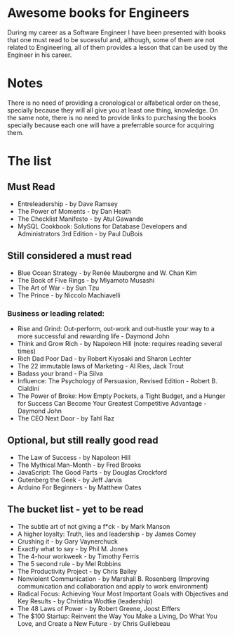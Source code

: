 # Awesome books for Engineers

During my career as a Software Engineer I have been presented with books that one must read to be sucessful and, although, some of them are not related to Engineering, all of them provides a lesson that can be used by the Engineer in his career.

# Notes

There is no need of providing a cronological or alfabetical order on these, specially because they will all give you at least one thing, knowledge. On the same note, there is no need to provide links to purchasing the books specially because each one will have a preferrable source for acquiring them.

# The list

## Must Read

* Entreleadership - by Dave Ramsey
* The Power of Moments - by Dan Heath
* The Checklist Manifesto - by Atul Gawande
* MySQL Cookbook: Solutions for Database Developers and Administrators 3rd Edition - by Paul DuBois

## Still considered a must read
* Blue Ocean Strategy - by Renée Mauborgne and W. Chan Kim
* The Book of Five Rings - by Miyamoto Musashi
* The Art of War - by Sun Tzu
* The Prince - by Niccolo Machiavelli

### Business or leading related:

* Rise and Grind: Out-perform, out-work and out-hustle your way to a more successful and rewarding life - Daymond John
* Think and Grow Rich - by Napoleon Hill (note: requires reading several times)
* Rich Dad Poor Dad - by Robert Kiyosaki and Sharon Lechter
* The 22 immutable laws of Marketing - Al Ries, Jack Trout
* Badass your brand - Pia Silva
* Influence: The Psychology of Persuasion, Revised Edition - Robert B. Cialdini
* The Power of Broke: How Empty Pockets, a Tight Budget, and a Hunger for Success Can Become Your Greatest Competitive Advantage - Daymond John
* The CEO Next Door - by Tahl Raz

## Optional, but still really good read

* The Law of Success - by Napoleon Hill
* The Mythical Man-Month - by Fred Brooks
* JavaScript: The Good Parts - by Douglas Crockford
* Gutenberg the Geek - by Jeff Jarvis
* Arduino For Beginners - by Matthew Oates

## The bucket list - yet to be read

* The subtle art of not giving a f*ck - by Mark Manson
* A higher loyalty: Truth, lies and leadership - by James Comey
* Crushing it - by Gary Vaynerchuck
* Exactly what to say  - by Phil M. Jones
* The 4-hour workweek - by Timothy Ferris
* The 5 second rule - by Mel Robbins
* The Productivity Project - by Chris Bailey
* Nonviolent Communication - by Marshall B. Rosenberg (Improving communication and collaboration and apply to work environment)
* Radical Focus: Achieving Your Most Important Goals with Objectives and Key Results - by Christina Wodtke (leadership)
* The 48 Laws of Power - by Robert Greene, Joost Elffers
* The $100 Startup: Reinvent the Way You Make a Living, Do What You Love, and Create a New Future - by Chris Guillebeau
